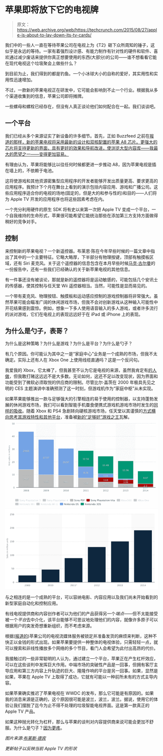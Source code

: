 # 苹果即将放下它的电视牌

> 原文：<https://web.archive.org/web/https://techcrunch.com/2015/08/27/apple-is-about-to-lay-down-its-tv-cards/>

我们中的一些人一直在等待苹果公司在电视上为《T2》砸下众所周知的锤子，这似乎是永远的等待。一家有着强烈设计感、有能力制作有针对性的硬件和软件、喜欢通过减少废话来提供你真正想要使用的东西(大部分)的公司——谁不想看看它能在现代电视这个垃圾聚会上做些什么？

到目前为止，我们得到的都是钓鱼。一个小冰球大小的自称的爱好，其实用性和实用性迅速增加。

不过，一款新的苹果电视正在研发中，它可能会影响到不止一个行业。根据我从多个渠道收集到的信息，苹果公司即将摊牌。

一些螺母和螺栓已经存在，但没有人真正谈论他们如何配合在一起。我们谈谈吧。

## 一个平台

我们已经从多个来源证实了新设备的许多细节。首先，正如 Buzzfeed 之前在[报道的那样，新的苹果电视将采用最新的设计和双核配置的苹果 A8 芯片。更强大的芯片将支持更新的界面，具有更好的效果和导航改进，使浏览大型内容库——我最大的愿望之一——变得更加容易。](https://web.archive.org/web/20230312164343/http://www.buzzfeed.com/johnpaczkowski/apple-will-debut-new-apple-tv-in-september#.ovqx5p8QGB)

有理由认为，苹果将能够比以往任何时候都更进一步推动 A8，因为苹果电视是插在墙上的，不依赖于电池。

这将使游戏和其他资源密集型应用程序的开发者能够开发出质量更高、要求更高的应用程序。我预计下个月在舞台上看到的演示包括内容应用、游戏和广播公司。这些应用程序适合你的电视的场地(固定的，但是大的和参与性的)和目的——人们将为 Apple TV 开发的应用程序也将这些因素考虑在内。

一个充分利用硬件的原生 SDK 将有史以来第一次把 Apple TV 变成一个平台，一个自我维持的生命形式，苹果很可能希望它能统治那些在添加第三方支持方面做得稍好的竞争对手。

## 控制

来控制新的苹果电视？一个新遥控器。布莱恩·陈在今年早些时候的一篇文章中指出了其中的一个主要特征。它略大略厚，下半部分有物理按键，顶部有触摸板区域，还有 Siri 麦克风。关于这个遥控器的信息包含在本月早些时候[马克·古尔曼](https://web.archive.org/web/20230312164343/http://9to5mac.com/2015/08/17/what-will-septembers-new-ios-9-based-apple-tv-bring-to-the-living-room/)的一份报告中，还有一些我们已经确认的关于新苹果电视的其他信息。

有一件事还没有被谈论，那就是新的遥控器将是运动敏感的，可能包括几个安讯士的传感器，使其控制与任天堂 Wii 遥控器相当。当然，可能性是显而易见的。

一个带有麦克风、物理按钮、触摸板和运动感应控制的游戏控制器将非常强大。虽然苹果可能会瞄准广阔的休闲游戏市场，但我不会对创新游戏从这种输入可能性中开花结果感到震惊。例如，想象一下多人使用语音输入的多人游戏，或者许多流行的派对游戏，它们在电视上的表现远远好于在 iPad 或 iPhone 上的表现。

## 为什么是勺子，表哥？

为什么是这种策略？为什么是游戏？为什么是平台？为什么是勺子？

有几个原因。你可能认为其中之一是“家庭中心”业务是一个成熟的市场，但我不太确定。实际上还有人在 Xbox One 上使用线缆直通吗？这是一个反问句。

我爱我的 Xbox，它太棒了，但我甚至不认为它是电视的来源，虽然我肯定有[的人做](https://web.archive.org/web/20230312164343/https://www.reddit.com/r/xboxone/comments/31vm1o/how_many_people_use_the_tv_feature/)，但我敢打赌这远远不是大多数。无论如何，这还不足以改变现状，因为界面和功能受到了微软必须取悦的供应商的限制。尽管比尔·盖茨在 2000 年极具先见之明的 CES 主题演讲中准确预测了这一时刻，但游戏机作为“家庭中枢”从未实现。

如果苹果能够推出一款与足够强大的引擎相连的易于使用的控制器，以支持蓬勃发展的休闲游戏市场，我们可以看到智能手机蚕食便携式游戏机游戏市场时发生的[同样的吸收](https://web.archive.org/web/20230312164343/http://www.statista.com/statistics/276768/global-unit-sales-of-video-game-consoles/)。随着 Xbox 和 PS4 急剧转向硬核游戏市场，任天堂以其谨慎的[方式横向思考其游戏特性和其他平台](https://web.archive.org/web/20230312164343/http://daringfireball.net/2013/09/more_on_nintendo)，准备被[新的“足够好”游戏之王](https://web.archive.org/web/20230312164343/https://stratechery.com/2014/games-good-enough/)瓦解。![Screen Shot 2015-08-27 at 10.56.31 PM](img/31b424690122b955e24a7c710227fa2c.png) ![Screen Shot 2015-08-27 at 10.57.39 PM](img/778711f64ca7dd1ed6b318a16572ce3b.png)

与之相连的是一个成熟的平台，可以容纳电影、内容应用以及我们尚未开始看到的新型家庭自动化和控制应用。

有线电视提供商和内容创作者可以为他们的产品获得另一个*端点*——但不太能接受被一个*平台*去中介化，该平台能够不可思议地处理他们的内容，就像许多原子可以根据用户的突发奇想重新组织，而不考虑来源。

根据([报道的](https://web.archive.org/web/20230312164343/http://recode.net/2015/06/01/apple-subscription-tv-service-wont-be-announced-next-week/))苹果公司的电视流媒体服务被锁定并准备发货的麻烦来判断，这种不快正以金钱的形式出现。如果苹果要提供一种整体的电视体验，只需轻轻一点，就可以搜索和非线性播放多个网络的多个节目，看门人会希望为此付出高昂的代价。

我接触过的一些非常聪明的人认为，通过建立一个平台，苹果正在产生杠杆效应，可以在这些谈判中发挥巨大作用。中端市场的突破性产品是一回事，但拥有客厅主导应用和第三方内容上升轨迹的巨大、隆隆作响的平台是另一回事。如果，显然是如果，苹果在 Apple TV 上取得了成功，它就有可能以一种前所未有的方式主导内容。

如果苹果确实推迟了苹果电视在 WWDC 的发布，那么它可能是有原因的。如果我的消息来源是正确的，这个原因很可能是波兰，波兰，波兰。据说，使用它的体验让我们摆脱了迄今为止不得不处理的垃圾智能电视界面。这是第一款真正的 Apple TV 产品。

如果这种抛光转化为杠杆，那么与苹果的谈判对内容提供商来说可能会更加不舒服。为什么是勺子？[因为更疼](https://web.archive.org/web/20230312164343/https://www.youtube.com/watch?v=MhfuuKiTcYQ)。

*图片来源:[布莱斯·德宾](https://web.archive.org/web/20230312164343/https://twitter.com/dicebourbon?ref_src=twsrc%5Egoogle%7Ctwcamp%5Eserp%7Ctwgr%5Eauthor)*

*更新帖子以反映当前 Apple TV 的形状*